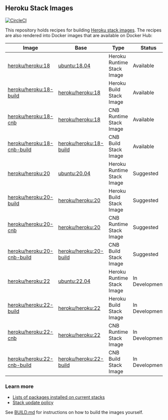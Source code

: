 ## Heroku Stack Images

[![CircleCI](https://circleci.com/gh/heroku/stack-images.svg?style=svg)](https://circleci.com/gh/heroku/stack-images)

This repository holds recipes for building [Heroku stack images](https://devcenter.heroku.com/articles/stack).
The recipes are also rendered into Docker images that are available on Docker Hub:

| Image                                     | Base                                  | Type                       | Status         |
|-------------------------------------------|---------------------------------------|----------------------------|----------------|
| [heroku/heroku:18][heroku-tags]           | [ubuntu:18.04][ubuntu-tags]           | Heroku Runtime Stack Image | Available      |
| [heroku/heroku:18-build][heroku-tags]     | [heroku/heroku:18][heroku-tags]       | Heroku Build Stack Image   | Available      |
| [heroku/heroku:18-cnb][heroku-tags]       | [heroku/heroku:18][heroku-tags]       | CNB Runtime Stack Image    | Available      |
| [heroku/heroku:18-cnb-build][heroku-tags] | [heroku/heroku:18-build][heroku-tags] | CNB Build Stack Image      | Available      |
| [heroku/heroku:20][heroku-tags]           | [ubuntu:20.04][ubuntu-tags]           | Heroku Runtime Stack Image | Suggested      |
| [heroku/heroku:20-build][heroku-tags]     | [heroku/heroku:20][heroku-tags]       | Heroku Build Stack Image   | Suggested      |
| [heroku/heroku:20-cnb][heroku-tags]       | [heroku/heroku:20][heroku-tags]       | CNB Runtime Stack Image    | Suggested      |
| [heroku/heroku:20-cnb-build][heroku-tags] | [heroku/heroku:20-build][heroku-tags] | CNB Build Stack Image      | Suggested      |
| [heroku/heroku:22][heroku-tags]           | [ubuntu:22.04][ubuntu-tags]           | Heroku Runtime Stack Image | In Development |
| [heroku/heroku:22-build][heroku-tags]     | [heroku/heroku:22][heroku-tags]       | Heroku Build Stack Image   | In Development |
| [heroku/heroku:22-cnb][heroku-tags]       | [heroku/heroku:22][heroku-tags]       | CNB Runtime Stack Image    | In Development |
| [heroku/heroku:22-cnb-build][heroku-tags] | [heroku/heroku:22-build][heroku-tags] | CNB Build Stack Image      | In Development |

### Learn more

* [Lists of packages installed on current stacks](https://devcenter.heroku.com/articles/stack-packages)
* [Stack update policy](https://devcenter.heroku.com/articles/stack-update-policy)

See [BUILD.md](BUILD.md) for instructions on how to build the images yourself.

[heroku-tags]: https://hub.docker.com/r/heroku/heroku/tags
[ubuntu-tags]: https://hub.docker.com/_/ubuntu?tab=tags
